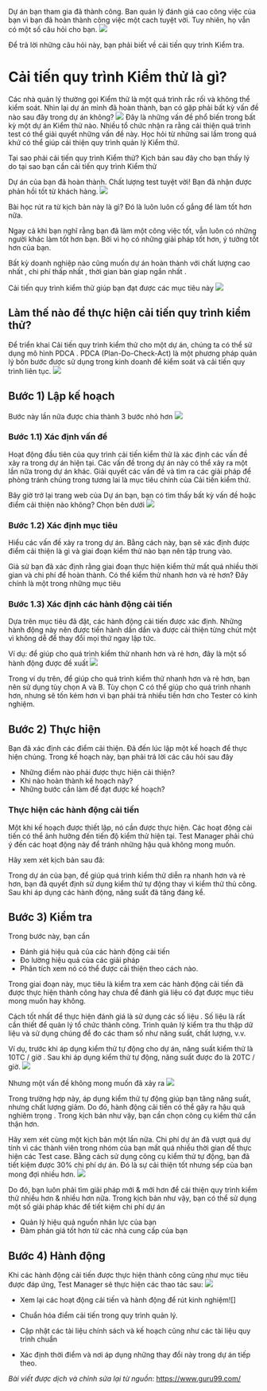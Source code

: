 Dự án bạn tham gia đã thành công. Ban quản lý đánh giá cao công việc của bạn vì bạn đã hoàn thành công việc một cach tuyệt vời. Tuy nhiên, họ vẫn có một số câu hỏi cho bạn.
![](https://images.viblo.asia/d4453c6d-fb2b-43e0-8d2d-20a3db011688.png)



Để trả lời những câu hỏi này, bạn phải biết về cải tiến quy trình Kiểm tra.

# Cải tiến quy trình Kiểm thử là gì?
Các nhà quản lý thường gọi Kiểm thử là một quá trình rắc rối và không thể kiểm soát. Nhìn lại dự án mình đã hoàn thành, bạn có gặp phải bất kỳ vấn đề nào sau đây trong dự án không?
![](https://images.viblo.asia/c2a08716-b2a7-4aa6-940a-2dbaf7b8e547.png)
Đây là những vấn đề phổ biến trong bất kỳ một dự án Kiểm thử nào. Nhiều tổ chức nhận ra rằng cải thiện quá trình test có thể giải quyết những vấn đề này. Học hỏi từ những sai lầm trong quá khứ có thể giúp cải thiện quy trình quản lý Kiểm thử.

Tại sao phải cải tiến quy trình Kiểm thử?
Kịch bản sau đây cho bạn thấy lý do tại sao bạn cần cải tiến quy trình Kiểm thử 

Dự án của bạn đã hoàn thành. Chất lượng test tuyệt vời! Bạn đã nhận được phản hồi tốt từ khách hàng.
![](https://images.viblo.asia/6122fa50-f649-4317-b3b1-36b67a99884d.jpg)

Bài học rút ra từ kịch bản này là gì? Đó là luôn luôn cố gắng để làm tốt hơn nữa.

Ngay cả khi bạn nghĩ rằng bạn đã làm một công việc tốt, vẫn luôn có những người khác làm tốt hơn bạn. Bởi vì họ có những giải pháp tốt hơn, ý tưởng tốt hơn của bạn.

Bất kỳ doanh nghiệp nào cũng muốn dự án hoàn thành với chất lượng cao nhất , chi phí thấp nhất , thời gian bàn giap ngắn nhất .

Cải tiến quy trình kiểm thử giúp bạn đạt được các mục tiêu này
![](https://images.viblo.asia/9280774c-b905-4fcc-98ff-9860eb0af7bc.png)

## Làm thế nào để thực hiện cải tiến quy trình kiểm thử?
Để triển khai Cải tiến quy trình kiểm thử cho một dự án, chúng ta có thể sử dụng mô hình PDCA . PDCA (Plan-Do-Check-Act) là một phương pháp quản lý bốn bước được sử dụng trong kinh doanh để kiểm soát và cải tiến quy trình liên tục.
![](https://images.viblo.asia/71cbfbe9-8dc7-4c19-b4f6-89cb68e8bf6c.png)

## Bước 1) Lập kế hoạch
Bước này lần nữa được chia thành 3 bước nhỏ hơn
![](https://images.viblo.asia/73b35b1f-0cb6-447e-8db0-9894a7888263.png)

### Bước 1.1) Xác định vấn đề

Hoạt động đầu tiên của quy trình cải tiến kiểm thử là xác định các vấn đề xảy ra trong dự án hiện tại. Các vấn đề trong dự án này có thể xảy ra một lần nữa trong dự án khác. Giải quyết các vấn đề và tìm ra các giải pháp để phòng tránh chúng trong tương lai là mục tiêu chính của Cải tiến kiểm thử.

Bây giờ trở lại trang web của Dự án bạn, bạn có tìm thấy bất kỳ vấn đề hoặc điểm cải thiện nào không? Chọn bên dưới
![](https://images.viblo.asia/a3def0dc-82bf-4f07-b6be-f0bd0bd77716.PNG)


### Bước 1.2) Xác định mục tiêu
Hiểu các vấn đề xảy ra trong dự án. Bằng cách này, bạn sẽ xác định được điểm cải thiện là gì và giai đoạn kiểm thử nào bạn nên tập trung vào.

Giả sử bạn đã xác định rằng giai đoạn thực hiện kiểm thử mất quá nhiều thời gian và chi phí để hoàn thành. Có thể kiểm thử nhanh hơn và rẻ hơn? Đây chính là một trong những mục tiêu

### Bước 1.3) Xác định các hành động cải tiến
Dựa trên mục tiêu đã đặt, các hành động cải tiến được xác định. Những hành động này nên được tiến hành dần dần và được cải thiện từng chút một vì không dễ để thay đổi mọi thứ ngay lập tức.

Ví dụ: để giúp cho quá trình kiểm thử nhanh hơn và rẻ hơn, đây là một số hành động được đề xuất
![](https://images.viblo.asia/db22ccfa-3dd9-446f-b5d8-243063940385.png)

Trong ví dụ trên, để giúp cho quá trình kiểm thử nhanh hơn và rẻ hơn, bạn nên sử dụng tùy chọn A và B. Tùy chọn C có thể giúp cho quá trình nhanh hơn, nhưng sẽ tốn kém hơn vì bạn phải trả nhiều tiền hơn cho Tester có kinh nghiệm.

## Bước 2) Thực hiện
Bạn đã xác định các điểm cải thiện. Đã đến lúc lập một kế hoạch để thực hiện chúng. Trong kế hoạch này, bạn phải trả lời các câu hỏi sau đây

* Những điểm nào phải được thực hiện cải thiện?
* Khi nào hoàn thành kế hoạch này?
* Những bước cần làm để đạt được kế hoạch?

### Thực hiện các hành động cải tiến
Một khi kế hoạch được thiết lập, nó cần được thực hiện. Các hoạt động cải tiến có thể ảnh hưởng đến tiến độ kiểm thử hiện tại. Test Manager phải chú ý đến các hoạt động này để tránh những hậu quả không mong muốn.

Hãy xem xét kịch bản sau đâ:

Trong dự án của bạn, để giúp quá trình kiểm thử diễn ra nhanh hơn và rẻ hơn, bạn đã quyết định sử dụng kiểm thử tự động thay vì kiểm thử thủ công. Sau khi áp dụng các hành động, năng suất đã tăng đáng kể.

## Bước 3) Kiểm tra
Trong bước này, bạn cần

* Đánh giá hiệu quả của các hành động cải tiến 
* Đo lường hiệu quả của các giải pháp
* Phân tích xem nó có thể được cải thiện theo cách nào.

Trong giai đoạn này, mục tiêu là kiểm tra xem các hành động cải tiến đã được thực hiện thành công hay chưa để đánh giá liệu có đạt được mục tiêu mong muốn hay không.

Cách tốt nhất để thực hiện đánh giá là sử dụng các số liệu . Số liệu là rất cần thiết để quản lý tổ chức thành công. Trình quản lý kiểm tra thu thập dữ liệu và sử dụng chúng để đo các tham số như năng suất, chất lượng, v.v.

Ví dụ, trước khi áp dụng kiểm thử tự động cho dự án, năng suất kiểm thử là 10TC / giờ . Sau khi áp dụng kiểm thử tự động, năng suất được đo là 20TC / giờ.
![](https://images.viblo.asia/6874197b-2628-4745-b225-3f8be8456d1b.png)

Nhưng một vấn đề không mong muốn đã xảy ra
![](https://images.viblo.asia/6b05a7f0-57ef-4452-9532-27fad9fd61ca.png)

Trong trường hợp này, áp dụng kiểm thử tự động giúp bạn tăng năng suất, nhưng chất lượng giảm. Do đó, hành động cải tiến có thể gây ra hậu quả nghiêm trọng . Trong kịch bản như vậy, bạn cần chọn công cụ kiểm thử cẩn thận hơn. 

Hãy xem xét cùng một kịch bản một lần nữa. Chi phí dự án đã vượt quá dự tính vì các thành viên trong nhóm của bạn mất quá nhiều thời gian để thực hiện các Test case. Bằng cách sử dụng công cụ kiểm thử tự động, bạn đã tiết kiệm được 30% chi phí dự án. Đó là sự cải thiện tốt nhưng sếp của bạn mong đợi nhiều hơn.
![](https://images.viblo.asia/62bc3825-9c34-4982-aa18-c17759ef128c.jpg)

Do đó, bạn luôn phải tìm giải pháp mới & mới hơn để cải thiện quy trình kiểm thử nhiều hơn & nhiều hơn nữa. Trong kịch bản như vậy, bạn có thể sử dụng một số giải pháp khác để tiết kiệm chi phí dự án

* Quản lý hiệu quả nguồn nhân lực của bạn
* Đàm phán giá tốt hơn từ các nhà cung cấp của bạn

## Bước 4) Hành động
Khi các hành động cải tiến được thực hiện thành công cũng như mục tiêu được đáp ứng, Test Manager sẽ thực hiện các thao tác sau:
![](https://images.viblo.asia/e90ac174-ef51-4258-b9ac-07e0177920b0.png)

* Xem lại các hoạt động cải tiến và hành động để rút kinh nghiệm![]

* Chuẩn hóa điểm cải tiến trong quy trình quản lý.
* Cập nhật các tài liệu chính sách và kế hoạch cũng như các tài liệu quy trình chuẩn
* Xác định thời điểm và nơi áp dụng những thay đổi này trong dự án tiếp theo. 

*Bài viết được dịch và chỉnh sửa lại từ nguồn*: https://www.guru99.com/